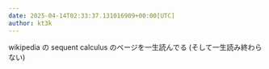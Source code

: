 ```yaml
---
date: 2025-04-14T02:33:37.131016909+00:00[UTC]
author: kt3k
---
```

wikipedia の sequent calculus のページを一生読んでる (そして一生読み終わらない)
